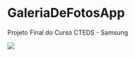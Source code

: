 # GaleriaDeFotosApp
Projeto Final do Curso CTEDS - Samsung

<img src="https://github.com/ferdinandcastilho/GaleriaDeFotosApp/actions/workflows/ContinuousIntegration.yml/badge.svg">
